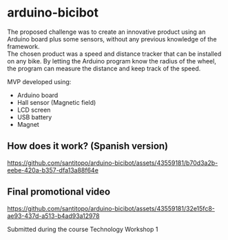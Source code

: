 # arduino-bicibot

The proposed challenge was to create an innovative product using an Arduino board plus some sensors, without any previous knowledge of the framework.  
The chosen product was a speed and distance tracker that can be installed on any bike. 
By letting the Arduino program know the radius of the wheel, the program can measure the distance and keep track of the speed.

MVP developed using:
- Arduino board
- Hall sensor (Magnetic field)
- LCD screen
- USB battery
- Magnet

## How does it work? (Spanish version)
https://github.com/santitopo/arduino-bicibot/assets/43559181/b70d3a2b-eebe-420a-b357-dfa13a88f64e

## Final promotional video
https://github.com/santitopo/arduino-bicibot/assets/43559181/32e15fc8-ae93-437d-a513-b4ad93a12978

Submitted during the course Technology Workshop 1
